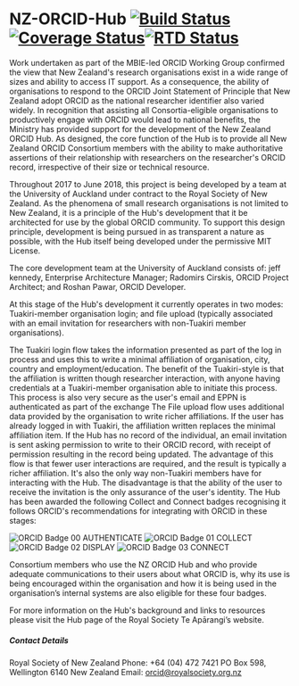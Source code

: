 # NZ-ORCID-Hub [![Build Status](https://travis-ci.org/Royal-Society-of-New-Zealand/NZ-ORCID-Hub.svg?branch=master)](https://travis-ci.org/Royal-Society-of-New-Zealand/NZ-ORCID-Hub)[![Coverage Status](https://coveralls.io/repos/github/Royal-Society-of-New-Zealand/NZ-ORCID-Hub/badge.svg?branch=HEAD)](https://coveralls.io/github/Royal-Society-of-New-Zealand/NZ-ORCID-Hub?branch=HEAD)[![RTD Status](https://readthedocs.org/projects/nz-orcid-hub/badge/)](http://docs.orcidhub.org.nz/)

Work undertaken as part of the MBIE-led ORCID Working Group confirmed the view that New Zealand's research organisations exist in a wide range of sizes and ability to access IT support. As a consequence, the ability of organisations to respond to the ORCID Joint Statement of Principle that New Zealand adopt ORCID as the national researcher identifier also varied widely. In recognition that assisting all Consortia-eligible organisations to productively engage with ORCID would lead to national benefits, the Ministry has provided support for the development of the New Zealand ORCID Hub. As designed, the core function of the Hub is to provide all New Zealand ORCID Consortium members with the ability to make authoritative assertions of their relationship with researchers on the researcher's ORCID record, irrespective of their size or technical resource.

Throughout 2017 to June 2018, this project is being developed by a team at the University of Auckland under contract to the Royal Society of New Zealand. As the phenomena of small research organisations is not limited to New Zealand, it is a principle of the Hub's development that it be architected for use by the global ORCID community. To support this design principle, development is being pursued in as transparent a nature as possible, with the Hub itself being developed under the permissive MIT License.

The core development team at the University of Auckland consists of: jeff kennedy, Enterprise Architecture Manager; Radomirs Cirskis, ORCID Project Architect; and Roshan Pawar, ORCID Developer.

At this stage of the Hub's development it currently operates in two modes: Tuakiri-member organisation login; and file upload (typically associated with an email invitation for researchers with non-Tuakiri member organisations).

The Tuakiri login flow takes the information presented as part of the log in process and uses this to write a minimal affiliation of organisation, city, country and employment/education. The benefit of the Tuakiri-style is that the affiliation is written though researcher interaction, with anyone having credentials at a Tuakiri-member organisation able to initiate this process. This process is also very secure as the user's email and EPPN is authenticated as part of the exchange
The File upload flow uses additional data provided by the organisation to write richer affiliations. If the user has already logged in with Tuakiri, the affiliation written replaces the minimal affiliation item. If the Hub has no record of the individual, an email invitation is sent asking permission to write to their ORCID record, with receipt of permission resulting in the record being updated. The advantage of this flow is that fewer user interactions are required, and the result is typically a richer affiliation. It's also the only way non-Tuakiri members have for interacting with the Hub. The disadvantage is that the ability of the user to receive the invitation is the only assurance of the user's identity.
The Hub has been awarded the following Collect and Connect badges recognising it follows ORCID's recommendations for integrating with ORCID in these stages:

![ORCID Badge 00 AUTHENTICATE](https://orcidhub.org.nz/static/images/ORCID-Badge-00-s-AUTHENTICATE.png)
![ORCID Badge 01 COLLECT](https://orcidhub.org.nz/static/images/ORCID-Badge-01-s-COLLECT.png)
![ORCID Badge 02 DISPLAY](https://orcidhub.org.nz/static/images/ORCID-Badge-02-s-DISPLAY.png)
![ORCID Badge 03 CONNECT](https://orcidhub.org.nz/static/images/ORCID-Badge-03-s-CONNECT.png)

Consortium members who use the NZ ORCID Hub and who provide adequate communications to their users about what ORCID is, why its use is being encouraged within the organisation and how it is being used in the organisation’s internal systems are also eligible for these four badges.

For more information on the Hub's background and links to resources please visit the Hub page of the Royal Society Te Apārangi’s website.

##### Contact Details

Royal Society of New Zealand
Phone: +64 (04) 472 7421
PO Box 598, Wellington 6140
New Zealand
Email: orcid@royalsociety.org.nz
